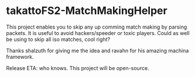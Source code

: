 # takattoFS2-MatchMakingHelper
This project enables you to skip any up comming match making by parsing packets. It is useful to avoid hackers/speeder or toxic players.
Could as well be using to skip all iso matches, cool right?

Thanks shalzuth for giving me the idea and ravahn for his amazing machina framework.


Release ETA: who knows.
This project will be open-source.
